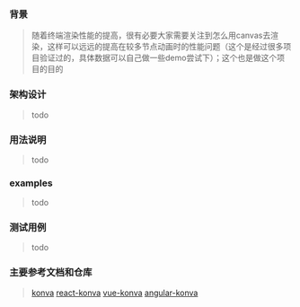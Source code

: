 ### 背景
> 随着终端渲染性能的提高，很有必要大家需要关注到怎么用canvas去渲染，这样可以远远的提高在较多节点动画时的性能问题（这个是经过很多项目验证过的，具体数据可以自己做一些demo尝试下）；这个也是做这个项目的目的

### 架构设计
> todo

### 用法说明
> todo


### examples
> todo


### 测试用例
> todo 


### 主要参考文档和仓库
> [konva](https://github.com/konvajs/konva)
> [react-konva](https://github.com/konvajs/react-konva)
> [vue-konva](https://github.com/konvajs/vue-konva)
> [angular-konva](http://rafaelescala.com/ng2-konva/)



